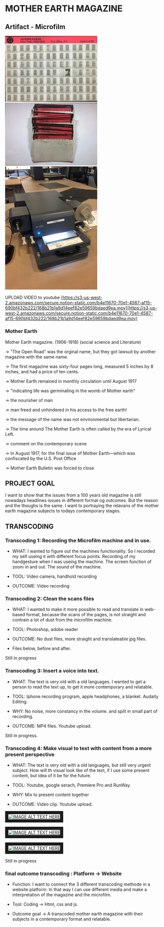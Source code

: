 # MOTHER EARTH MAGAZINE

## Artifact - Microfilm

<img src="Mother%20Earth%20Magazine/microfilmpictures2__Side_12.jpg" width="300">
<img src="Mother%20Earth%20Magazine/Microfilmpictures__Side_5.jpg" width="300">
<img src="Mother%20Earth%20Magazine/IMG_1288.jpg" width="300">

UPLOAD VIDEO to youtube
[https://s3-us-west-2.amazonaws.com/secure.notion-static.com/b4e11670-70e1-4587-af15-690bf432b222/168b21b1a9d14eef82e59659bdaed9ea.mov](https://s3-us-west-2.amazonaws.com/secure.notion-static.com/b4e11670-70e1-4587-af15-690bf432b222/168b21b1a9d14eef82e59659bdaed9ea.mov)

### Mother Earth 

Mother Earth magazine. (1906-1918) (social science and Literature)

→ "The Open Road" was the orginal name, but they got lawsuit by another magazine with the same name. 

→ The first magazine was sixty-four pages long, measured 5 inches by 8 inches, and had a price of ten cents.

→ Mother Earth remained in monthly circulation until August 1917

→ "indicating life was germinating in the womb of Mother earth"

→ the nourisher of man

→ man freed and unhindered in his access to the free earth!

→ the message of the name was not environmental but libertarian.

→ The time around The Mother Earth is often called by the era of Lyrical Left.

→ comment on the contemporary scene

→ In August 1917, for the final issue of Mother Earth—which was confiscated
by the U.S. Post Office

→ Mother Earth Bulletin was forced to close

## PROJECT GOAL

I want to show that the issues from a 100 years old magazine is still nowadays headlines issues in different format og outcomes. But the reason and the thoughs is the same. I want to portraying the relavans of the mother earth magazine subjects to todays contemporary stages. 


## TRANSCODING

### Transcoding 1: Recording the Microfilm machine and in use. 
  
* WHAT: I wanted to figure out the machines functionality. So I recorded my self useing it with different focus points. Recording of my handgesture when I was useing the machine. The screen function of zoom in and out. The sound of the machine.

* TOOL: Video camera, handhold recording

* OUTCOME: Video recording
 

### Transcoding 2: Clean the scans files 

* WHAT: I wanted to make it more possible to read and translate in web-based format, because the scans of the pages, is not straight and contrain a lot of dust from the microfilm machine.  

* TOOL: Photoshop, adobe reader

* OUTCOME: No dust files, more straight and translateable jpg files. 

* Files below, before and after. 


Still in progress


### Transcoding 3: Insert a voice into text. 

* WHAT: The text is very old with a old languages. I wanted to get a person to read the text up, to get it more contemporary and relatable. 

* TOOL: Iphone recording program, apple headphones, a blanket. Audaity Editing. 

* WHY: No noise, more constancy in the volume. and spilt in small part of recording. 

* OUTCOME: MP4 files. Youtube upload. 


Still in progress. 


### Transcoding 4: Make visual to text with content from a more present perspective

* WHAT: The text is very old with a old languages, but still very urgent subject. How will th visual look like of the text, if    I use some present content, but idea of it be for the future. 

* TOOL: Youtube, google serach, Premiere Pro and RunWay. 

* WHY: Mix to present content together

* OUTCOME: Video clip. Youtube upload. 

<a href="http://www.youtube.com/watch?feature=player_embedded&v=A6jYDI_QiCk
" target="_blank"><img src="http://img.youtube.com/vi/A6jYDI_QiCk/0.jpg" 
alt="IMAGE ALT TEXT HERE" width="240" height="180" border="10" /></a>

<a href="http://www.youtube.com/watch?feature=player_embedded&v=UB72b5OtECc
" target="_blank"><img src="http://img.youtube.com/vi/UB72b5OtECc/0.jpg" 
alt="IMAGE ALT TEXT HERE" width="240" height="180" border="10" /></a>

<a href="http://www.youtube.com/watch?feature=player_embedded&v=WmyXKr6Ymcs
" target="_blank"><img src="http://img.youtube.com/vi/WmyXKr6Ymcs/0.jpg" 
alt="IMAGE ALT TEXT HERE" width="240" height="180" border="10" /></a>

Still in progress


### final outcome transcoding : Platform -> Website

* Function: I want to connect the 3 different transcoding methode in a website platform. In that way I can use different media and make a interpretation of the magazine and the microfilm.

* Tool: Coding -> Html, css and js. 

* Outcome goal -> A transcoded mother earth magazine with their subjects in a contemporary format and relatable.







